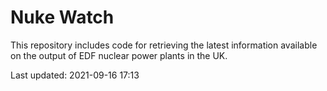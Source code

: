 # Nuke Watch

This repository includes code for retrieving the latest information available on the output of EDF nuclear power plants in the UK.

Last updated: 2021-09-16 17:13